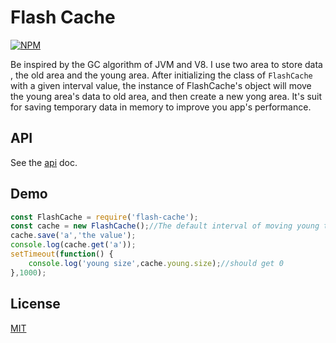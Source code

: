 # Flash Cache

[![NPM](https://nodei.co/npm/flash-cache.png?downloads=true)](https://nodei.co/npm/flash-cache/)  

Be inspired by the GC algorithm of JVM and V8. I use two area to store data , the old area and the young area. After initializing the class of `FlashCache` with a given interval value, the instance of FlashCache's  object will move the young area's data to old area, and then create a new yong area. It's  suit for saving temporary data in memory to improve you app's performance.

## API
See the [api](doc/api.md) doc.

## Demo

```javascript
const FlashCache = require('flash-cache');
const cache = new FlashCache();//The default interval of moving young to old is 1000ms.
cache.save('a','the value');
console.log(cache.get('a'));
setTimeout(function() {
    console.log('young size',cache.young.size);//should get 0
},1000);
```

## License

[MIT](LICENSE)

  
